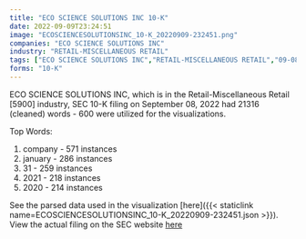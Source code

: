 ```yaml
---
title: "ECO SCIENCE SOLUTIONS INC 10-K"
date: 2022-09-09T23:24:51
image: "ECOSCIENCESOLUTIONSINC_10-K_20220909-232451.png"
companies: "ECO SCIENCE SOLUTIONS INC"
industry: "RETAIL-MISCELLANEOUS RETAIL"
tags: ["ECO SCIENCE SOLUTIONS INC","RETAIL-MISCELLANEOUS RETAIL","09-08-2022","10-K"]
forms: "10-K"
---
```

ECO SCIENCE SOLUTIONS INC, which is in the Retail-Miscellaneous Retail [5900] industry, SEC 10-K filing on September 08, 2022 had 21316 (cleaned) words - 600 were utilized for the visualizations.

Top Words:
1. company - 571 instances
2. january - 286 instances
3. 31 - 259 instances
4. 2021 - 218 instances
5. 2020 - 214 instances


See the parsed data used in the visualization [here]({{< staticlink name=ECOSCIENCESOLUTIONSINC_10-K_20220909-232451.json >}}).  
View the actual filing on the SEC website [here](https://www.sec.gov/Archives/edgar/data/1490873/0001575705-22-000646.txt)